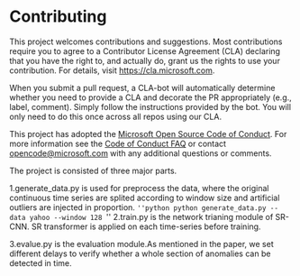 
# Contributing

This project welcomes contributions and suggestions.  Most contributions require you to agree to a
Contributor License Agreement (CLA) declaring that you have the right to, and actually do, grant us
the rights to use your contribution. For details, visit https://cla.microsoft.com.

When you submit a pull request, a CLA-bot will automatically determine whether you need to provide
a CLA and decorate the PR appropriately (e.g., label, comment). Simply follow the instructions
provided by the bot. You will only need to do this once across all repos using our CLA.

This project has adopted the [Microsoft Open Source Code of Conduct](https://opensource.microsoft.com/codeofconduct/).
For more information see the [Code of Conduct FAQ](https://opensource.microsoft.com/codeofconduct/faq/) or
contact [opencode@microsoft.com](mailto:opencode@microsoft.com) with any additional questions or comments.

The project is consisted of three major parts.

1.generate_data.py is used for preprocess the data, where the original continuous time series are splited according to window size and  artificial outliers are injected in proportion. 
`''python
python generate_data.py --data yahoo --window 128
`''
2.train.py is the network trianing module of SR-CNN. SR transformer is applied on each time-series before training.

3.evalue.py is the evaluation module.As mentioned in the paper, we set different delays to verify whether a whole section of anomalies can be detected in time. 
